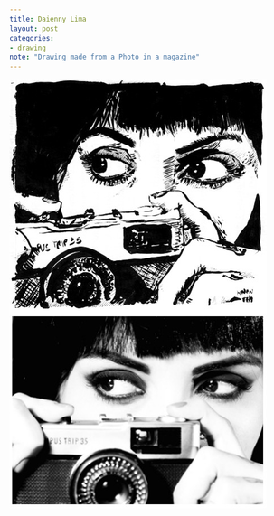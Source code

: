 ```yaml
---
title: Daienny Lima
layout: post
categories:
- drawing
note: "Drawing made from a Photo in a magazine"
---
```


<img src="/assets/pages/art/images/daienny-lima-compare.jpg">
